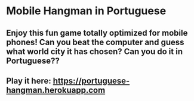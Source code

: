 # Mobile Hangman in Portuguese

## Enjoy this fun game totally optimized for mobile phones! Can you beat the computer and guess what world city it has chosen? Can you do it in Portuguese?? 

## Play it here: https://portuguese-hangman.herokuapp.com